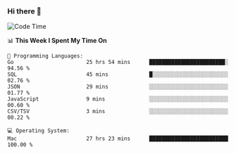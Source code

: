### Hi there 👋

<!--
**CrazyCollin/crazycollin** is a ✨ _special_ ✨ repository because its `README.md` (this file) appears on your GitHub profile.

Here are some ideas to get you started:

- 🔭 I’m currently working on ...
- 🌱 I’m currently learning ...
- 👯 I’m looking to collaborate on ...
- 🤔 I’m looking for help with ...
- 💬 Ask me about ...
- 📫 How to reach me: ...
- 😄 Pronouns: ...
- ⚡ Fun fact: ...
-->

<!--START_SECTION:waka-->
![Code Time](http://img.shields.io/badge/Code%20Time-3%2C299%20hrs%2035%20mins-blue)

📊 **This Week I Spent My Time On** 

```text
💬 Programming Languages: 
Go                       25 hrs 54 mins      ████████████████████████░   94.56 % 
SQL                      45 mins             █░░░░░░░░░░░░░░░░░░░░░░░░   02.76 % 
JSON                     29 mins             ░░░░░░░░░░░░░░░░░░░░░░░░░   01.77 % 
JavaScript               9 mins              ░░░░░░░░░░░░░░░░░░░░░░░░░   00.60 % 
CSV/TSV                  3 mins              ░░░░░░░░░░░░░░░░░░░░░░░░░   00.22 % 

💻 Operating System: 
Mac                      27 hrs 23 mins      █████████████████████████   100.00 % 
```


<!--END_SECTION:waka-->
